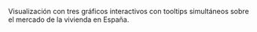 Visualización con tres gráficos interactivos con tooltips simultáneos sobre el mercado de la vivienda en España.